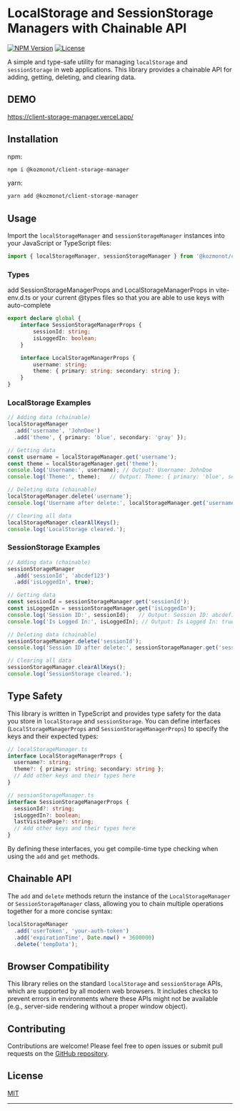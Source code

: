 # LocalStorage and SessionStorage Managers with Chainable API

[![NPM Version](https://img.shields.io/npm/v/@kozmonot/client-storage-manager)](https://www.npmjs.com/package/@kozmonot/client-storage-manager)
[![License](https://img.shields.io/npm/l/@kozmonot/client-storage-manager)](https://github.com/selcuksarikoz/client-storage-manager/blob/main/LICENSE)

A simple and type-safe utility for managing `localStorage` and `sessionStorage` in web applications. This library provides a chainable API for adding, getting, deleting, and clearing data.


## DEMO
https://client-storage-manager.vercel.app/

## Installation

npm:
```bash
npm i @kozmonot/client-storage-manager
```

yarn:
```bash
yarn add @kozmonot/client-storage-manager
```

## Usage

Import the `localStorageManager` and `sessionStorageManager` instances into your JavaScript or TypeScript files:

```typescript
import { localStorageManager, sessionStorageManager } from '@kozmonot/client-storage-manager';

```

### Types

add SessionStorageManagerProps and LocalStorageManagerProps in vite-env.d.ts or your current @types files so that you are able to use keys with auto-complete

```typescript
export declare global {
    interface SessionStorageManagerProps {
        sessionId: string;
        isLoggedIn: boolean;
    }

    interface LocalStorageManagerProps {
        username: string;
        theme: { primary: string; secondary: string };
    }
}
```

### LocalStorage Examples

```typescript
// Adding data (chainable)
localStorageManager
  .add('username', 'JohnDoe')
  .add('theme', { primary: 'blue', secondary: 'gray' });

// Getting data
const username = localStorageManager.get('username');
const theme = localStorageManager.get('theme');
console.log('Username:', username); // Output: Username: JohnDoe
console.log('Theme:', theme);   // Output: Theme: { primary: 'blue', secondary: 'gray' }

// Deleting data (chainable)
localStorageManager.delete('username');
console.log('Username after delete:', localStorageManager.get('username')); // Output: Username after delete: undefined

// Clearing all data
localStorageManager.clearAllKeys();
console.log('LocalStorage cleared.');
```

### SessionStorage Examples

```typescript
// Adding data (chainable)
sessionStorageManager
  .add('sessionId', 'abcdef123')
  .add('isLoggedIn', true);

// Getting data
const sessionId = sessionStorageManager.get('sessionId');
const isLoggedIn = sessionStorageManager.get('isLoggedIn');
console.log('Session ID:', sessionId);   // Output: Session ID: abcdef123
console.log('Is Logged In:', isLoggedIn); // Output: Is Logged In: true

// Deleting data (chainable)
sessionStorageManager.delete('sessionId');
console.log('Session ID after delete:', sessionStorageManager.get('sessionId')); // Output: Session ID after delete: undefined

// Clearing all data
sessionStorageManager.clearAllKeys();
console.log('SessionStorage cleared.');
```

## Type Safety

This library is written in TypeScript and provides type safety for the data you store in `localStorage` and `sessionStorage`. You can define interfaces (`LocalStorageManagerProps` and `SessionStorageManagerProps`) to specify the keys and their expected types:

```typescript
// localStorageManager.ts
interface LocalStorageManagerProps {
  username?: string;
  theme?: { primary: string; secondary: string };
  // Add other keys and their types here
}

// sessionStorageManager.ts
interface SessionStorageManagerProps {
  sessionId?: string;
  isLoggedIn?: boolean;
  lastVisitedPage?: string;
  // Add other keys and their types here
}
```

By defining these interfaces, you get compile-time type checking when using the `add` and `get` methods.

## Chainable API

The `add` and `delete` methods return the instance of the `LocalStorageManager` or `SessionStorageManager` class, allowing you to chain multiple operations together for a more concise syntax:

```typescript
localStorageManager
  .add('userToken', 'your-auth-token')
  .add('expirationTime', Date.now() + 3600000)
  .delete('tempData');
```

## Browser Compatibility

This library relies on the standard `localStorage` and `sessionStorage` APIs, which are supported by all modern web browsers. It includes checks to prevent errors in environments where these APIs might not be available (e.g., server-side rendering without a proper window object).

## Contributing

Contributions are welcome! Please feel free to open issues or submit pull requests on the [GitHub repository](https://github.com/selcuksarikoz/client-storage-manager).

## License

[MIT](https://github.com/selcuksarikoz/client-storage-manager/blob/main/LICENSE)

---